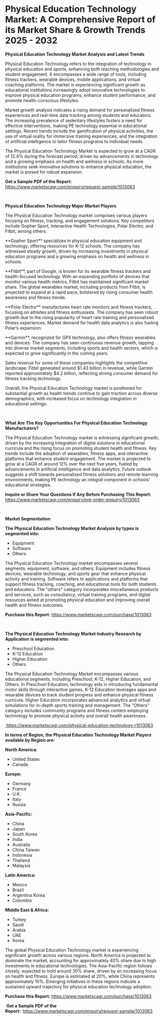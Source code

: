 <p><h1>Physical Education Technology Market: A Comprehensive Report of its Market Share & Growth Trends 2025 - 2032</h1></p><p><strong>Physical Education Technology Market Analysis and Latest Trends</strong></p>
<p><p>Physical Education Technology refers to the integration of technology in physical education and sports, enhancing both teaching methodologies and student engagement. It encompasses a wide range of tools, including fitness trackers, wearable devices, mobile applications, and virtual coaching platforms. The market is experiencing significant growth as educational institutions increasingly adopt innovative technologies to improve physical education programs, enhance student performance, and promote health-conscious lifestyles.</p><p>Market growth analysis indicates a rising demand for personalized fitness experiences and real-time data tracking among students and educators. The increasing prevalence of sedentary lifestyles fosters a need for effective interventions, making PE technology essential in educational settings. Recent trends include the gamification of physical activities, the use of virtual reality for immersive training experiences, and the integration of artificial intelligence to tailor fitness programs to individual needs.</p><p>The Physical Education Technology Market is expected to grow at a CAGR of 12.4% during the forecast period, driven by advancements in technology and a growing emphasis on health and wellness in schools. As more institutions seek innovative solutions to enhance physical education, the market is poised for robust expansion.</p></p>
<p><strong>Get a Sample PDF of the Report:&nbsp;</strong> <a href="https://www.marketscagr.com/enquiry/request-sample/1013063?utm_campaign=3363&utm_medium=2&utm_source=Github&utm_content=ia&utm_term=17042025&utm_id=physical-education-technology">https://www.marketscagr.com/enquiry/request-sample/1013063</a></p>
<p>&nbsp;</p>
<p><strong>Physical Education Technology Major Market Players</strong></p>
<p><p>The Physical Education Technology market comprises various players focusing on fitness, tracking, and engagement solutions. Key competitors include Gopher Sport, Interactive Health Technologies, Polar Electro, and Fitbit, among others.</p><p>**Gopher Sport** specializes in physical education equipment and technology, offering resources for K-12 schools. The company has witnessed steady growth, driven by increasing investments in physical education programs and a growing emphasis on health and wellness in schools.</p><p>**Fitbit**, part of Google, is known for its wearable fitness trackers and health-focused technology. With an expanding portfolio of devices that monitor various health metrics, Fitbit has maintained significant market share. The global wearables market, including products from Fitbit, is projected to expand at a rapid pace, bolstered by rising consumer health awareness and fitness trends.</p><p>**Polar Electro** manufactures heart rate monitors and fitness trackers, focusing on athletes and fitness enthusiasts. The company has seen robust growth due to the rising popularity of heart rate training and personalized fitness experiences. Market demand for health data analytics is also fueling Polar’s expansion.</p><p>**Garmin**, recognized for GPS technology, also offers fitness wearables and devices. The company has seen continuous revenue growth, tapping into diverse market segments, including sports and health sectors, which is expected to grow significantly in the coming years.</p><p>Sales revenue for some of these companies highlights the competitive landscape: Fitbit generated around $1.43 billion in revenue, while Garmin reported approximately $4.2 billion, reflecting strong consumer demand for fitness tracking technology.</p><p>Overall, the Physical Education Technology market is positioned for substantial growth as health trends continue to gain traction across diverse demographics, with increased focus on technology integration in educational settings.</p></p>
<p>&nbsp;</p>
<p><strong>What Are The Key Opportunities For Physical Education Technology Manufacturers?</strong></p>
<p><p>The Physical Education Technology market is witnessing significant growth, driven by the increasing integration of digital solutions in educational curricula and the rising focus on promoting student health and fitness. Key trends include the adoption of wearables, fitness apps, and interactive platforms that enhance student engagement. The market is projected to grow at a CAGR of around 12% over the next five years, fueled by advancements in artificial intelligence and data analytics. Future outlook suggests a shift towards personalized fitness solutions and remote learning environments, making PE technology an integral component in schools' educational strategies.</p></p>
<p><strong>Inquire or Share Your Questions If Any Before Purchasing This Report:</strong> <a href="https://www.marketscagr.com/enquiry/pre-order-enquiry/1013063?utm_campaign=3363&utm_medium=2&utm_source=Github&utm_content=ia&utm_term=17042025&utm_id=physical-education-technology">https://www.marketscagr.com/enquiry/pre-order-enquiry/1013063</a></p>
<p>&nbsp;</p>
<p><strong>Market Segmentation</strong></p>
<p><strong>The Physical Education Technology Market Analysis by types is segmented into:</strong></p>
<p><ul><li>Equipment</li><li>Software</li><li>Others</li></ul></p>
<p><p>The Physical Education Technology market encompasses several segments: equipment, software, and others. Equipment includes fitness devices, wearable technology, and sports gear that enhance physical activity and training. Software refers to applications and platforms that support fitness tracking, coaching, and educational tools for both students and educators. The "others" category incorporates miscellaneous products and services, such as consultancy, virtual training programs, and digital resources aimed at promoting physical education and improving overall health and fitness outcomes.</p></p>
<p><strong>Purchase this Report:&nbsp;</strong><a href="https://www.marketscagr.com/purchase/1013063?utm_campaign=3363&utm_medium=2&utm_source=Github&utm_content=ia&utm_term=17042025&utm_id=physical-education-technology">https://www.marketscagr.com/purchase/1013063</a></p>
<p>&nbsp;</p>
<p><strong>The Physical Education Technology Market Industry Research by Application is segmented into:</strong></p>
<p><ul><li>Preschool Education</li><li>K-12 Education</li><li>Higher Education</li><li>Others</li></ul></p>
<p><p>The Physical Education Technology Market encompasses various educational segments, including Preschool, K-12, Higher Education, and Others. In Preschool Education, technology aids in introducing fundamental motor skills through interactive games. K-12 Education leverages apps and wearable devices to track student progress and enhance physical fitness curricula. Higher Education incorporates advanced analytics and virtual simulations for in-depth sports training and management. The "Others" category includes community programs and fitness centers employing technology to promote physical activity and overall health awareness.</p></p>
<p><a href="https://www.marketscagr.com/physical-education-technology-r1013063?utm_campaign=3363&utm_medium=2&utm_source=Github&utm_content=ia&utm_term=17042025&utm_id=physical-education-technology">&nbsp;https://www.marketscagr.com/physical-education-technology-r1013063</a></p>
<p><strong>In terms of Region, the Physical Education Technology Market Players available by Region are:</strong></p>
<p>
    <p> <strong> North America: </strong>
        <ul>
            <li>United States</li>
            <li>Canada</li>
        </ul>
        </p> 
    <p> <strong> Europe: </strong>
        <ul>
            <li>Germany</li>
            <li>France</li>
            <li>U.K.</li>
            <li>Italy</li>
            <li>Russia</li>
        </ul>
        </p> 
    <p> <strong> Asia-Pacific: </strong>
        <ul>
            <li>China</li>
            <li>Japan</li>
            <li>South Korea</li>
            <li>India</li>
            <li>Australia</li>
            <li>China Taiwan</li>
            <li>Indonesia</li>
            <li>Thailand</li>
            <li>Malaysia</li>
        </ul>
        </p> 
    <p> <strong> Latin America: </strong>
        <ul>
            <li>Mexico</li>
            <li>Brazil</li>
            <li>Argentina Korea</li>
            <li>Colombia</li>
        </ul>
        </p> 
    <p> <strong> Middle East & Africa: </strong>
        <ul>
            <li>Turkey</li>
            <li>Saudi</li>
            <li>Arabia</li>
            <li>UAE</li>
            <li>Korea</li>
        </ul>
    </p>
    </p>
<p><p>The global Physical Education Technology market is experiencing significant growth across various regions. North America is projected to dominate the market, accounting for approximately 40% share due to high investments in educational technologies. The Asia-Pacific region follows closely, expected to hold around 30% share, driven by an increasing focus on health and fitness. Europe is estimated at 20%, while China represents approximately 10%. Emerging initiatives in these regions indicate a sustained upward trajectory for physical education technology adoption.</p></p>
<p><strong>Purchase this Report: </strong><a href="https://www.marketscagr.com/purchase/1013063?utm_campaign=3363&utm_medium=2&utm_source=Github&utm_content=ia&utm_term=17042025&utm_id=physical-education-technology">https://www.marketscagr.com/purchase/1013063</a></p>
<p>&nbsp;<strong>Get a Sample PDF of the Report:&nbsp;&nbsp;</strong><a href="https://www.marketscagr.com/enquiry/request-sample/1013063?utm_campaign=3363&utm_medium=2&utm_source=Github&utm_content=ia&utm_term=17042025&utm_id=physical-education-technology">https://www.marketscagr.com/enquiry/request-sample/1013063</a></p>
<p><strong></strong></p>
<p><p></p><p></p><p></p></p>